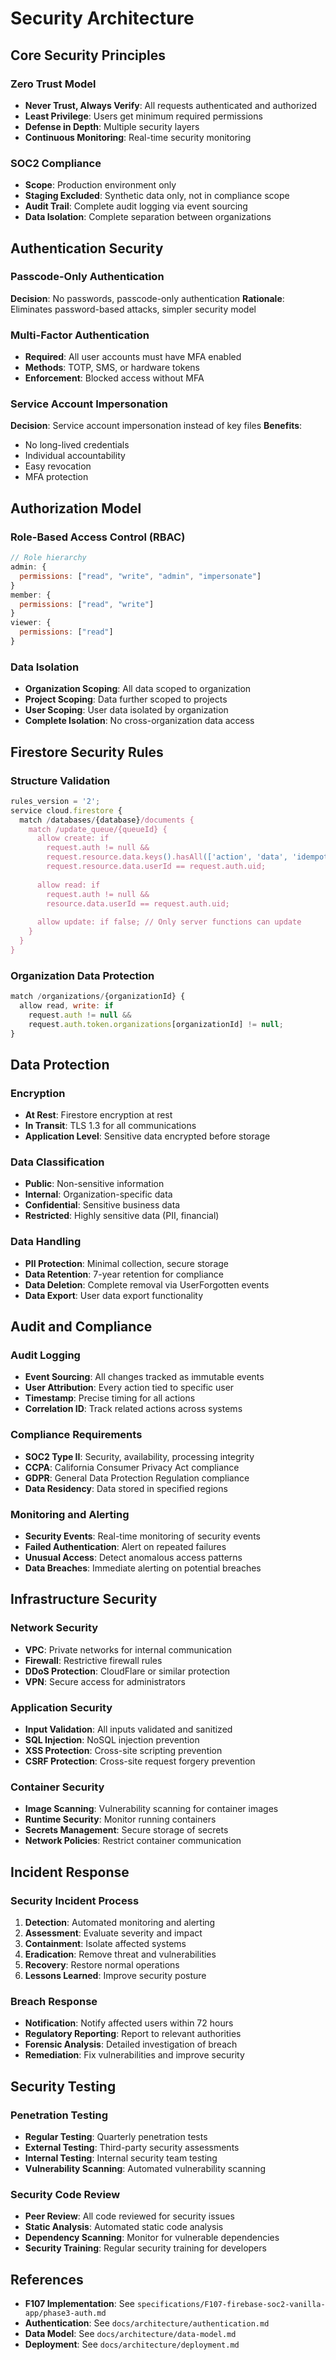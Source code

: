# Security Architecture

## Core Security Principles

### Zero Trust Model
- **Never Trust, Always Verify**: All requests authenticated and authorized
- **Least Privilege**: Users get minimum required permissions
- **Defense in Depth**: Multiple security layers
- **Continuous Monitoring**: Real-time security monitoring

### SOC2 Compliance
- **Scope**: Production environment only
- **Staging Excluded**: Synthetic data only, not in compliance scope
- **Audit Trail**: Complete audit logging via event sourcing
- **Data Isolation**: Complete separation between organizations

## Authentication Security

### Passcode-Only Authentication
**Decision**: No passwords, passcode-only authentication
**Rationale**: Eliminates password-based attacks, simpler security model

### Multi-Factor Authentication
- **Required**: All user accounts must have MFA enabled
- **Methods**: TOTP, SMS, or hardware tokens
- **Enforcement**: Blocked access without MFA

### Service Account Impersonation
**Decision**: Service account impersonation instead of key files
**Benefits**:
- No long-lived credentials
- Individual accountability
- Easy revocation
- MFA protection

## Authorization Model

### Role-Based Access Control (RBAC)
```javascript
// Role hierarchy
admin: {
  permissions: ["read", "write", "admin", "impersonate"]
}
member: {
  permissions: ["read", "write"]
}
viewer: {
  permissions: ["read"]
}
```

### Data Isolation
- **Organization Scoping**: All data scoped to organization
- **Project Scoping**: Data further scoped to projects
- **User Scoping**: User data isolated by organization
- **Complete Isolation**: No cross-organization data access

## Firestore Security Rules

### Structure Validation
```javascript
rules_version = '2';
service cloud.firestore {
  match /databases/{database}/documents {
    match /update_queue/{queueId} {
      allow create: if 
        request.auth != null &&
        request.resource.data.keys().hasAll(['action', 'data', 'idempotencyKey', 'userId']) &&
        request.resource.data.userId == request.auth.uid;
      
      allow read: if 
        request.auth != null && 
        resource.data.userId == request.auth.uid;
      
      allow update: if false; // Only server functions can update
    }
  }
}
```

### Organization Data Protection
```javascript
match /organizations/{organizationId} {
  allow read, write: if 
    request.auth != null &&
    request.auth.token.organizations[organizationId] != null;
}
```

## Data Protection

### Encryption
- **At Rest**: Firestore encryption at rest
- **In Transit**: TLS 1.3 for all communications
- **Application Level**: Sensitive data encrypted before storage

### Data Classification
- **Public**: Non-sensitive information
- **Internal**: Organization-specific data
- **Confidential**: Sensitive business data
- **Restricted**: Highly sensitive data (PII, financial)

### Data Handling
- **PII Protection**: Minimal collection, secure storage
- **Data Retention**: 7-year retention for compliance
- **Data Deletion**: Complete removal via UserForgotten events
- **Data Export**: User data export functionality

## Audit and Compliance

### Audit Logging
- **Event Sourcing**: All changes tracked as immutable events
- **User Attribution**: Every action tied to specific user
- **Timestamp**: Precise timing for all actions
- **Correlation ID**: Track related actions across systems

### Compliance Requirements
- **SOC2 Type II**: Security, availability, processing integrity
- **CCPA**: California Consumer Privacy Act compliance
- **GDPR**: General Data Protection Regulation compliance
- **Data Residency**: Data stored in specified regions

### Monitoring and Alerting
- **Security Events**: Real-time monitoring of security events
- **Failed Authentication**: Alert on repeated failures
- **Unusual Access**: Detect anomalous access patterns
- **Data Breaches**: Immediate alerting on potential breaches

## Infrastructure Security

### Network Security
- **VPC**: Private networks for internal communication
- **Firewall**: Restrictive firewall rules
- **DDoS Protection**: CloudFlare or similar protection
- **VPN**: Secure access for administrators

### Application Security
- **Input Validation**: All inputs validated and sanitized
- **SQL Injection**: NoSQL injection prevention
- **XSS Protection**: Cross-site scripting prevention
- **CSRF Protection**: Cross-site request forgery prevention

### Container Security
- **Image Scanning**: Vulnerability scanning for container images
- **Runtime Security**: Monitor running containers
- **Secrets Management**: Secure storage of secrets
- **Network Policies**: Restrict container communication

## Incident Response

### Security Incident Process
1. **Detection**: Automated monitoring and alerting
2. **Assessment**: Evaluate severity and impact
3. **Containment**: Isolate affected systems
4. **Eradication**: Remove threat and vulnerabilities
5. **Recovery**: Restore normal operations
6. **Lessons Learned**: Improve security posture

### Breach Response
- **Notification**: Notify affected users within 72 hours
- **Regulatory Reporting**: Report to relevant authorities
- **Forensic Analysis**: Detailed investigation of breach
- **Remediation**: Fix vulnerabilities and improve security

## Security Testing

### Penetration Testing
- **Regular Testing**: Quarterly penetration tests
- **External Testing**: Third-party security assessments
- **Internal Testing**: Internal security team testing
- **Vulnerability Scanning**: Automated vulnerability scanning

### Security Code Review
- **Peer Review**: All code reviewed for security issues
- **Static Analysis**: Automated static code analysis
- **Dependency Scanning**: Monitor for vulnerable dependencies
- **Security Training**: Regular security training for developers

## References

- **F107 Implementation**: See `specifications/F107-firebase-soc2-vanilla-app/phase3-auth.md`
- **Authentication**: See `docs/architecture/authentication.md`
- **Data Model**: See `docs/architecture/data-model.md`
- **Deployment**: See `docs/architecture/deployment.md`

